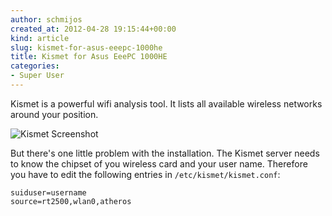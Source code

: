 ```yaml
---
author: schmijos
created_at: 2012-04-28 19:15:44+00:00
kind: article
slug: kismet-for-asus-eeepc-1000he
title: Kismet for Asus EeePC 1000HE
categories:
- Super User
---
```


Kismet is a powerful wifi analysis tool. It lists all available wireless networks around your position.

![Kismet Screenshot](http://www.miraculum.ch/wp-content/uploads/Bildschirmfoto-am-2012-04-28-204439-300x175.png)

But there's one little problem with the installation. The Kismet server needs to know the chipset of you wireless
card and your user name. Therefore you have to edit the following entries in `/etc/kismet/kismet.conf`:

```
suiduser=username
source=rt2500,wlan0,atheros
```
